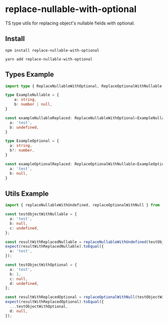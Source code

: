 # replace-nullable-with-optional

TS type utils for replacing object's nullable fields with optional.

## Install
```
npm install replace-nullable-with-optional
```
```
yarn add replace-nullable-with-optional
```

## Types Example 
```typescript
import type { ReplaceNullableWithOptional, ReplaceOptionalWithNullable } from 'replace-nullable-with-optional';

type ExampleNullable = {
    a: string,
    b: number | null,
}

const exampleNullableReplaced: ReplaceNullableWithOptional<ExampleNullable> = {
  a: 'test',
  b: undefined,
}

type ExampleOptional = {
  a: string,
  b?: number,
}

const exampleOptionalReplaced: ReplaceOptionalWithNullable<ExampleOptional> = {
  a: 'test',
  b: null,
}
```


## Utils Example
```typescript
import { replaceNullableWithUndefined, replaceOptionalWithNull } from 'replace-nullable-with-optional';

const testObjectWithNullable = {
  a: 'test',
  b: null,
  c: undefined,
};

const resultWithReplacedNullable = replaceNullableWithUndefined(testObjectWithNullable);
expect(resultWithReplacedNullable).toEqual({
  a: 'test',
});

const testObjectWithOptional = {
  a: 'test',
  b: 1,
  c: null,
  d: undefined,
};

const resultWithReplacedOptional = replaceOptionalWithNull(testObjectWithOptional);
expect(resultWithReplacedOptional).toEqual({
  ...testObjectWithOptional,
  d: null,
});
```
